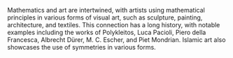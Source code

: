 Mathematics and art are intertwined, with artists using mathematical principles in various forms of visual art, such as sculpture, painting, architecture, and textiles. This connection has a long history, with notable examples including the works of Polykleitos, Luca Pacioli, Piero della Francesca, Albrecht Dürer, M. C. Escher, and Piet Mondrian. Islamic art also showcases the use of symmetries in various forms.